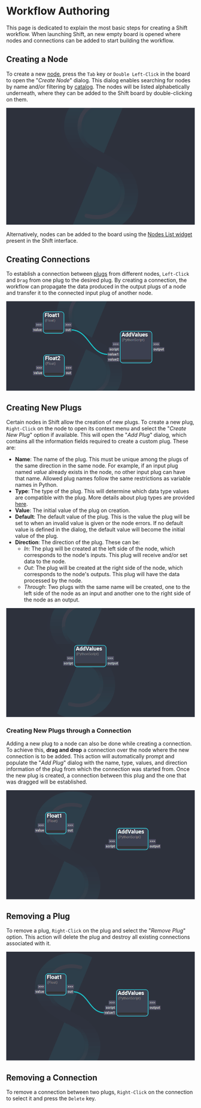 # Workflow Authoring

This page is dedicated to explain the most basic steps for creating a Shift workflow. 
When launching Shift, an new empty board is opened where nodes and connections can be added to start building the workflow.

## Creating a Node

To create a new [node](terminology#node), press the `Tab` key or `Double Left-Click` in the board to open the "*Create Node*" dialog. This dialog enables searching for nodes by name and/or filtering by [catalog](terminology#catalog). The nodes will be listed alphabetically underneath, where they can be added to the Shift board by double-clicking on them.

![Create Node Dialog](../../images/create_node_dialog.gif "Create Node Dialog")

Alternatively, nodes can be added to the board using the [Nodes List widget](../ui_overview.md/#the-nodes-list) present in the Shift interface.

## Creating Connections

To establish a connection between [plugs](terminology#plug) from different nodes, `Left-Click` and `Drag` from one plug to the desired plug. By creating a connection, the workflow can propagate the data produced in the output plugs of a node and transfer it to the connected input plug of another node.

![Connected Nodes](../../images/connect_plugs.gif "Connected Nodes")

## Creating New Plugs

Certain nodes in Shift allow the creation of new plugs. To create a new plug, `Right-Click` on the node to open its context menu and select the "*Create New Plug*" option if available. This will open the "*Add Plug*" dialog, which contains all the information fields required to create a custom plug. These are:

- **Name**: The name of the plug. This must be unique among the plugs of the same direction in the same node. For example, if an input plug named *value* already exists in the node, no other input plug can have that name. Allowed plug names follow the same restrictions as variable names in Python.
- **Type**: The type of the plug. This will determine which data type values are compatible with the plug. More details about plug types are provided [here](../../reference/nodes/#plugs).
- **Value**: The initial value of the plug on creation.
- **Default**: The default value of the plug. This is the value the plug will be set to when an invalid value is given or the node errors. If no default value is defined in the dialog, the default value will become the initial value of the plug.
- **Direction**: The direction of the plug. These can be:
    * *In*: The plug will be created at the left side of the node, which corresponds to the node's inputs. This plug will receive and/or set data to the node.
    * *Out*: The plug will be created at the right side of the node, which corresponds to the node's outputs. This plug will have the data processed by the node.
    * *Through*: Two plugs with the same name will be created, one to the left side of the node as an input and another one to the right side of the node as an output.

![Add Plug Dialog 1](../../images/create_plug.gif)

### Creating New Plugs through a Connection

Adding a new plug to a node can also be done while creating a connection. To achieve this, **drag and drop** a connection over the node where the new connection is to be added. This action will automatically prompt and populate the "*Add Plug*" dialog with the name, type, values, and direction information of the plug from which the connection was started from. Once the new plug is created, a connection between this plug and the one that was dragged will be established.

![Add Plug Dialog 2](../../images/create_plug_drag_connection.gif)

## Removing a Plug

To remove a plug, `Right-Click` on the plug and select the "*Remove Plug*" option. This action will delete the plug and destroy all existing connections associated with it.

![Removing Plug](../../images/remove_plugs.gif)

## Removing a Connection

To remove a connection between two plugs, `Right-Click` on the connection to select it and press the `Delete` key.

